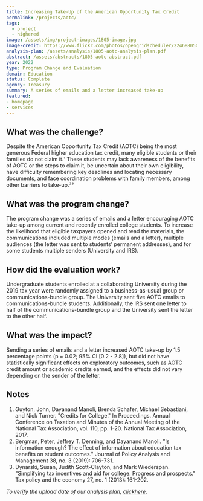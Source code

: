 ```yaml
---
title: Increasing Take-Up of the American Opportunity Tax Credit
permalink: /projects/aotc/
tags: 
  - project
  - highered
image: /assets/img/project-images/1805-image.jpg
image-credit: https://www.flickr.com/photos/opengridscheduler/22468805072
analysis-plan: /assets/analysis/1805-aotc-analysis-plan.pdf
abstract: /assets/abstracts/1805-aotc-abstract.pdf
year: 2022
type: Program Change and Evaluation
domain: Education
status: Complete
agency: Treasury
summary: A series of emails and a letter increased take-up
featured: 
- homepage
- services
---
```


## What was the challenge?
Despite the American Opportunity Tax Credit (AOTC) being the most generous Federal higher education tax credit, many eligible students or their families do not claim it.¹ These students may lack awareness of the benefits of AOTC or the steps to claim it, be uncertain about their own eligibility, have difficulty remembering key deadlines and locating necessary documents, and face coordination problems with family members, among other barriers to take-up.²³

## What was the program change?
The program change was a series of emails and a letter encouraging AOTC take-up among current and recently enrolled college students. To increase the likelihood that eligible taxpayers opened and read the materials, the communications included multiple modes (emails and a letter), multiple audiences (the letter was sent to students’ permanent addresses), and for some students multiple senders (University and IRS). 

## How did the evaluation work?
Undergraduate students enrolled at a collaborating University during the 2019 tax year were randomly assigned to a business-as-usual group or communications-bundle group. The University sent five AOTC emails to communications-bundle students. Additionally, the IRS sent one letter to half of the communications-bundle group and the University sent the letter to the other half.

## What was the impact?
Sending a series of emails and a letter increased AOTC take-up by 1.5 percentage points (p = 0.02; 95% CI [0.2 - 2.8]), but did not have statistically significant effects on exploratory outcomes, such as AOTC credit amount or academic credits earned, and the effects did not vary depending on the sender of the letter. 

## Notes
1. Guyton, John, Dayanand Manoli, Brenda Schafer, Michael Sebastiani, and Nick Turner. "Credits for College." In Proceedings. Annual Conference on Taxation and Minutes of the Annual Meeting of the National Tax Association, vol. 110, pp. 1-20. National Tax Association, 2017.
2. Bergman, Peter, Jeffrey T. Denning, and Dayanand Manoli. "Is information enough? The effect of information about education tax benefits on student outcomes." Journal of Policy Analysis and Management 38, no. 3 (2019): 706-731.
3. Dynarski, Susan, Judith Scott-Clayton, and Mark Wiederspan. "Simplifying tax incentives and aid for college: Progress and prospects." Tax policy and the economy 27, no. 1 (2013): 161-202.

<p>
<i>To verify the upload date of our analysis plan, <a href="https://github.com/gsa-oes/office-of-evaluation-sciences/commits/master/assets/analysis/1805-aotc-analysis-plan.pdf" target="_blank"> clickhere</a>.</i>
</p>
